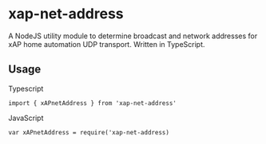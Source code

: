 # xap-net-address
A NodeJS utility module to determine broadcast and network addresses for xAP home automation UDP transport. Written in TypeScript.

## Usage
Typescript

    import { xAPnetAddress } from 'xap-net-address'
    
JavaScript

    var xAPnetAddress = require('xap-net-address)

